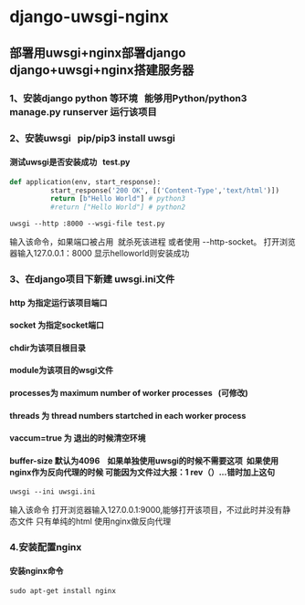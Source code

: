 # django-uwsgi-nginx

## 部署用uwsgi+nginx部署django  django+uwsgi+nginx搭建服务器

### 1、安装django python 等环境   能够用Python/python3 manage.py runserver 运行该项目
### 2、安装uwsgi   pip/pip3 install uwsgi
#### 测试uwsgi是否安装成功   test.py
```python
def application(env, start_response):
          start_response('200 OK', [('Content-Type','text/html')])
          return [b"Hello World"] # python3
          #return ["Hello World"] # python2
```
```
uwsgi --http :8000 --wsgi-file test.py
```
输入该命令，如果端口被占用  就杀死该进程 或者使用 --http-socket。 打开浏览器输入127.0.0.1：8000 显示helloworld则安装成功

### 3、在django项目下新建 uwsgi.ini文件 
#### http 为指定运行该项目端口
#### socket 为指定socket端口
#### chdir为该项目根目录
#### module为该项目的wsgi文件
#### processes为 maximum number of worker processes   (可修改)
#### threads 为 thread numbers startched in each worker process
#### vaccum=true 为 退出的时候清空环境
#### buffer-size 默认为4096    如果单独使用uwsgi的时候不需要这项  如果使用nginx作为反向代理的时候 可能因为文件过大报：1 rev（）...错时加上这句
```
uwsgi --ini uwsgi.ini
```
输入该命令 打开浏览器输入127.0.0.1:9000,能够打开该项目，不过此时并没有静态文件 只有单纯的html  使用nginx做反向代理

### 4.安装配置nginx
#### 安装nginx命令   
```
sudo apt-get install nginx
```




      

